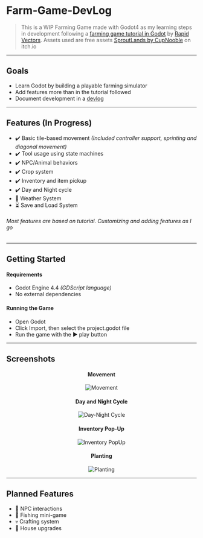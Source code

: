 # **Farm-Game-DevLog**  

> This is a WIP Farming Game made with Godot4 as my learning steps in development following a [farming game tutorial in Godot](https://www.youtube.com/watch?v=it0lsREGdmc&list=PLWTXKdBN8RZe3ytf6qdR4g1JRy0j-93v9&ab_channel=RapidVectors) by [Rapid Vectors](https://github.com/rapidvectors). Assets used are free assets [SproutLands by CupNooble](https://cupnooble.itch.io/sprout-lands-asset-pack) on itch.io  

---

## Goals
- Learn Godot by building a playable farming simulator
- Add features more than in the tutorial followed
- Document development in a [devlog](https://github.com/AbsoluteRivers/Farm-Game-Learning/blob/main/devlog.md)

---

## Features (In Progress)
- ✔️ Basic tile-based movement *(Included controller support, sprinting and diagonal movement)*
- ✔️ Tool usage using state machines
- ✔️ NPC/Animal behaviors
- ✔️ Crop system
- ✔️ Inventory and item pickup
- ✔️ Day and Night cycle
- 🔨 Weather System
- ⏳ Save and Load System

###### Most features are based on tutorial. Customizing and adding features as I go
---

## Getting Started
#### Requirements
- Godot Engine 4.4 *(GDScript language)*  
- No external dependencies  

#### Running the Game
- Open Godot
- Click Import, then select the project.godot file
- Run the game with the ▶️ play button


---

## Screenshots

<h4 align = "center"> Movement </h4>
<p align ="center">
 <img src = "asset/screenshots/walk-and-idle.gif" alt = "Movement" />
</p>


<h4 align = "center"> Day and Night Cycle </h4>
<p align ="center">
 <img src = "asset/screenshots/day-night.gif" alt = "Day-Night Cycle" />
</p>
 

<h4 align = "center"> Inventory Pop-Up </h4>
<p align ="center">
 <img src = "asset/screenshots/inventory-activate.gif" alt = "Inventory PopUp"  />
</p>

<h4 align = "center"> Planting </h4>
<p align ="center">
 <img src = "asset/screenshots/planting.gif" alt = "Planting" />
</p>

---


## Planned Features
- 💭 NPC interactions
- 💭 Fishing mini-game
- 💀 Crafting system
- 💭 House upgrades
